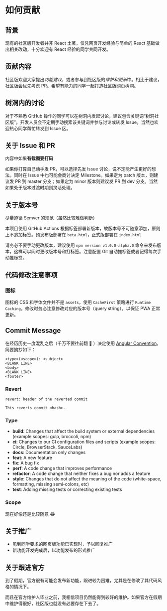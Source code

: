 # 如何贡献

## 背景

现有的社区版开发者并非 React 土著，仅凭网页开发经验与简单的 React 基础做出相关改动，十分欢迎有 React 经验的同学共同开发。

## 贡献内容

社区版欢迎大家提出*功能建议*，或者参与到社区版的*维护和更新*中。相比于建议，社区版会优先考虑 PR。希望有能力的同学一起打造社区版网页树洞。

## 树洞内的讨论

对于不熟悉 GitHub 操作的同学可以在树洞内发起讨论，建议包含关键词“树洞社区版”。开发人员会不定期手动搜索该关键词并参与讨论或转发 Issue。当然也欢迎热心同学帮忙转发到 Issue 区。

## 关于 Issue 和 PR

内容中如果**有截图要打码**

如果你打算自己动手发 PR，可以选择先发 Issue 讨论，说不定能产生更好的想法。同时在 Issue 中也可能会商讨决定 Milestone。如果定为 patch 版本，则建议发 PR 到 master 分支；如果定为 minor 版本则建议发 PR 到 dev 分支。当然如果处于版本过渡时期则灵活处理。

## 关于版本号

尽量遵循 Semver 的规范（虽然比较难做判断）

本项目使用 GitHub Actions 根据标签部署新版本，故版本号不可随意添加，原则上不追加标签。预发布版部署在 `beta.html`，正式版部署在 `index.html`

请务必不要手动更改版本，建议使用 `npm version v1.0.0-alpha.0` 命令来发布版本，这样可以同时更改版本号和打标签。注意配置 Git 自动推标签或者记得每次手动推标签。

## 代码修改注意事项

### 图标

图标的 CSS 和字体文件并不是 `assets`，使用 `CacheFirst` 策略进行 `Runtime Caching`。修改时务必注意修改对应的版本号（query string），以保证 PWA 正常更新。

## Commit Message

在经历历史一度混乱之后（千万不要往前翻 :facepalm: ）决定使用 [Angular Convention](https://github.com/angular/angular/blob/master/CONTRIBUTING.md#commit)，简要摘抄如下：

```
<type>(<scope>): <subject>
<BLANK LINE>
<body>
<BLANK LINE>
<footer>
```

### Revert

```
revert: header of the reverted commit

This reverts commit <hash>.
```

### Type

* **build**: Changes that affect the build system or external dependencies (example scopes: gulp, broccoli, npm)
* **ci**: Changes to our CI configuration files and scripts (example scopes: Circle, BrowserStack, SauceLabs)
* **docs**: Documentation only changes
* **feat**: A new feature
* **fix**: A bug fix
* **perf**: A code change that improves performance
* **refactor**: A code change that neither fixes a bug nor adds a feature
* **style**: Changes that do not affect the meaning of the code (white-space, formatting, missing semi-colons, etc)
* **test**: Adding missing tests or correcting existing tests

### Scope

现在好像还是比较随意 :joy:

## 关于推广

- 见到同学要求的网页版功能已实现时，予以回复推广
- 新功能开发完成后，以功能发布的形式推广

## 关于跟进官方

到了假期，官方很有可能会发布新功能，跟进较为困难，尤其是在修改了其代码风格的情况下。

而且在官方维护人毕业之前，我相信项目仍然能得到较好的维护。如果官方在假期中维护得很好，社区版也就没有必要存在下去了。
